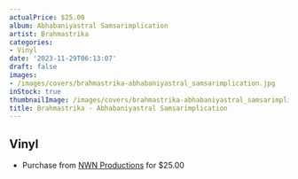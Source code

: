 ```yaml
---
actualPrice: $25.00
album: Abhabaniyastral Samsarimplication
artist: Brahmastrika
categories:
- Vinyl
date: '2023-11-29T06:13:07'
draft: false
images:
- /images/covers/brahmastrika-abhabaniyastral_samsarimplication.jpg
inStock: true
thumbnailImage: /images/covers/brahmastrika-abhabaniyastral_samsarimplication-thumb.jpg
title: Brahmastrika - Abhabaniyastral Samsarimplication
---
```


## Vinyl
* Purchase from [NWN Productions](http://shop.nwnprod.com/index.php?route=product/product&path=75&product_id=20153&sort=pd.name&order=ASC) for $25.00
